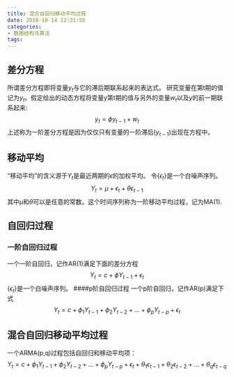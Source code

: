 ```yaml
---
title: 混合自回归移动平均过程
date: 2018-10-14 12:31:55
categories:
- 数据结构与算法
tags:
---
```


## 差分方程
所谓差分方程即将变量$y_t$与它的滞后期联系起来的表达式。
研究变量在第t期的值记为$y_t$。假定给出的动态方程将变量y第t期的值与另外的变量$w_t$以及y的前一期联系起来:
$$y_t=\phi y_{t-1}+w_t$$
上述称为一阶差分方程是因为仅仅只有变量的一阶滞后($y_{t-1}$)出现在方程中。

## 移动平均
“移动平均”的含义源于$Y_t$是最近两期的$\epsilon$的加权平均。
令{$\epsilon_t$}是一个白噪声序列。
$$Y_t = \mu + \epsilon_t + \theta\epsilon_{t-1}$$
其中$\mu$和$\theta$可以是任意的常数。这个时间序列称为一阶移动平均过程，记为MA(1).

## 自回归过程
### 一阶自回归过程
一个一阶自回归，记作AR(1)满足下面的差分方程
$$Y_t = c + \phi Y_{t-1} + \epsilon_t$$
{$\epsilon_t$}是一个白噪声序列。
####p阶自回归过程
一个p阶自回归，记作AR(p)满足下式
$$Y_t = c + \phi_1 Y_{t-1} +  \phi_2 Y_{t-2} + ... + \phi_p Y_{t-p} +\epsilon_t$$

## 混合自回归移动平均过程
一个ARMA(p,q)过程包括自回归和移动平均项：
$$Y_t = c + \phi_1 Y_{t-1} +  \phi_2 Y_{t-2} + ... + \phi_p Y_{t-p} +\epsilon_t + \theta_1\epsilon_{t-1} + \theta_2\epsilon_{t-2} + ... + \theta_q\epsilon_{t-q}$$
